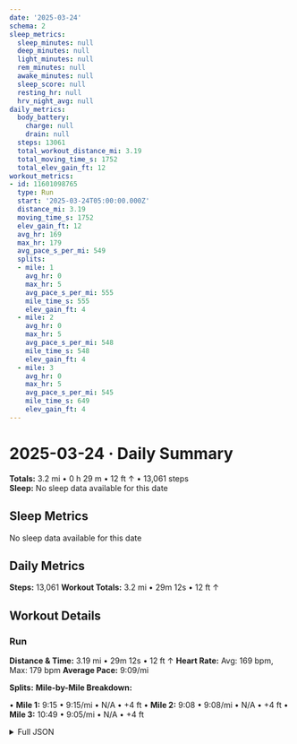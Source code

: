 ```yaml
---
date: '2025-03-24'
schema: 2
sleep_metrics:
  sleep_minutes: null
  deep_minutes: null
  light_minutes: null
  rem_minutes: null
  awake_minutes: null
  sleep_score: null
  resting_hr: null
  hrv_night_avg: null
daily_metrics:
  body_battery:
    charge: null
    drain: null
  steps: 13061
  total_workout_distance_mi: 3.19
  total_moving_time_s: 1752
  total_elev_gain_ft: 12
workout_metrics:
- id: 11601098765
  type: Run
  start: '2025-03-24T05:00:00.000Z'
  distance_mi: 3.19
  moving_time_s: 1752
  elev_gain_ft: 12
  avg_hr: 169
  max_hr: 179
  avg_pace_s_per_mi: 549
  splits:
  - mile: 1
    avg_hr: 0
    max_hr: 5
    avg_pace_s_per_mi: 555
    mile_time_s: 555
    elev_gain_ft: 4
  - mile: 2
    avg_hr: 0
    max_hr: 5
    avg_pace_s_per_mi: 548
    mile_time_s: 548
    elev_gain_ft: 4
  - mile: 3
    avg_hr: 0
    max_hr: 5
    avg_pace_s_per_mi: 545
    mile_time_s: 649
    elev_gain_ft: 4
---
```

# 2025-03-24 · Daily Summary
**Totals:** 3.2 mi • 0 h 29 m • 12 ft ↑ • 13,061 steps  
**Sleep:** No sleep data available for this date

## Sleep Metrics
No sleep data available for this date

## Daily Metrics
**Steps:** 13,061
**Workout Totals:** 3.2 mi • 29m 12s • 12 ft ↑

## Workout Details
### Run
**Distance & Time:** 3.19 mi • 29m 12s • 12 ft ↑
**Heart Rate:** Avg: 169 bpm, Max: 179 bpm
**Average Pace:** 9:09/mi

**Splits:**
**Mile-by-Mile Breakdown:**

• **Mile 1:** 9:15 • 9:15/mi • N/A • +4 ft
• **Mile 2:** 9:08 • 9:08/mi • N/A • +4 ft
• **Mile 3:** 10:49 • 9:05/mi • N/A • +4 ft


<details>
<summary>Full JSON</summary>

```json
{
  "date": "2025-03-24",
  "schema": 2,
  "sleep_metrics": {
    "sleep_minutes": null,
    "deep_minutes": null,
    "light_minutes": null,
    "rem_minutes": null,
    "awake_minutes": null,
    "sleep_score": null,
    "resting_hr": null,
    "hrv_night_avg": null
  },
  "daily_metrics": {
    "body_battery": {
      "charge": null,
      "drain": null
    },
    "steps": 13061,
    "total_workout_distance_mi": 3.19,
    "total_moving_time_s": 1752,
    "total_elev_gain_ft": 12
  },
  "workout_metrics": [
    {
      "id": 11601098765,
      "type": "Run",
      "start": "2025-03-24T05:00:00.000Z",
      "distance_mi": 3.19,
      "moving_time_s": 1752,
      "elev_gain_ft": 12,
      "avg_hr": 169,
      "max_hr": 179,
      "avg_pace_s_per_mi": 549,
      "splits": [
        {
          "mile": 1,
          "avg_hr": 0,
          "max_hr": 5,
          "avg_pace_s_per_mi": 555,
          "mile_time_s": 555,
          "elev_gain_ft": 4
        },
        {
          "mile": 2,
          "avg_hr": 0,
          "max_hr": 5,
          "avg_pace_s_per_mi": 548,
          "mile_time_s": 548,
          "elev_gain_ft": 4
        },
        {
          "mile": 3,
          "avg_hr": 0,
          "max_hr": 5,
          "avg_pace_s_per_mi": 545,
          "mile_time_s": 649,
          "elev_gain_ft": 4
        }
      ]
    }
  ]
}
```
</details>
